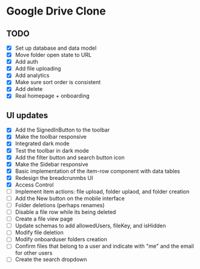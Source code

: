# Google Drive Clone

## TODO

- [x] Set up database and data model
- [x] Move folder open state to URL
- [x] Add auth
- [x] Add file uploading
- [x] Add analytics
- [x] Make sure sort order is consistent
- [x] Add delete
- [x] Real homepage + onboarding

## UI updates

- [x] Add the SignedInButton to the toolbar
- [x] Make the toolbar responsive
- [x] Integrated dark mode
- [x] Test the toolbar in dark mode
- [x] Add the filter button and search button icon
- [x] Make the Sidebar responsive
- [x] Basic implementation of the item-row component with data tables
- [x] Redesign the breadcrunmbs UI
- [x] Access Control
- [ ] Implement item actions: file upload, folder uplaod, and folder creation
- [ ] Add the New button on the mobile interface
- [ ] Folder deletions (perhaps renames)
- [ ] Disable a file row while its being deleted
- [ ] Create a file view page
- [ ] Update schemas to add allowedUsers, fileKey, and isHidden
- [ ] Modify file deletion
- [ ] Modify onboarduser folders creation
- [ ] Confirm files that belong to a user and indicate with "me" and the email for other users
- [ ] Create the search dropdown
